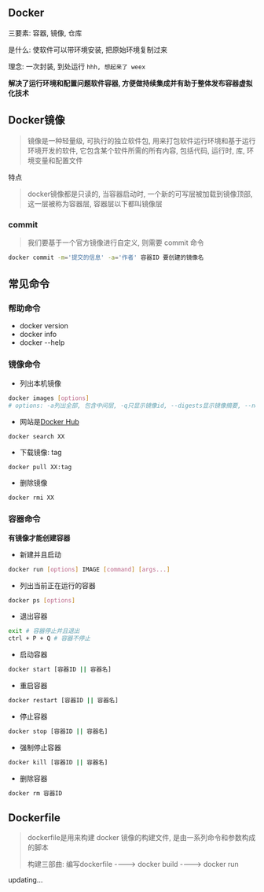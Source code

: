 ## Docker

三要素: 容器, 镜像, 仓库

是什么: 使软件可以带环境安装, 把原始环境复制过来

理念: 一次封装, 到处运行    `hhh, 想起来了 weex`

**解决了运行环境和配置问题软件容器, 方便做持续集成并有助于整体发布容器虚拟化技术**



## Docker镜像

> 镜像是一种轻量级, 可执行的独立软件包, 用来打包软件运行环境和基于运行环境开发的软件, 它包含某个软件所需的所有内容, 包括代码, 运行时, 库, 环境变量和配置文件

特点

> docker镜像都是只读的, 当容器启动时, 一个新的可写层被加载到镜像顶部, 这一层被称为容器层, 容器层以下都叫镜像层

### commit

> 我们要基于一个官方镜像进行自定义, 则需要 commit 命令

```bash
docker commit -m='提交的信息' -a='作者' 容器ID 要创建的镜像名
```



## 常见命令

### 帮助命令

- docker version
- docker info
- docker --help



### 镜像命令

- 列出本机镜像

```bash
docker images [options]
# options: -a列出全部, 包含中间层, -q只显示镜像id, --digests显示镜像摘要, --no-trunc显示完整镜像信息
```

- 网站是[Docker Hub](http://hub.docker.com)

```
docker search XX
```

- 下载镜像: tag

```bash
docker pull XX:tag
```

- 删除镜像

```
docker rmi XX
```



### 容器命令

**有镜像才能创建容器**

- 新建并且启动

```bash
docker run [options] IMAGE [command] [args...]
```

- 列出当前正在运行的容器

```bash
docker ps [options]
```

- 退出容器

```bash
exit # 容器停止并且退出
ctrl + P + Q # 容器不停止
```

- 启动容器

```bash
docker start [容器ID || 容器名]
```

- 重启容器

```bash
docker restart [容器ID || 容器名]
```

- 停止容器

```bash
docker stop [容器ID || 容器名]
```

- 强制停止容器

```bash
docker kill [容器ID || 容器名]
```

- 删除容器

```bash
docker rm 容器ID
```



## Dockerfile

> dockerfile是用来构建 docker 镜像的构建文件, 是由一系列命令和参数构成的脚本
>
> 构建三部曲: 编写dockerfile ----> docker build ----> docker run



updating...







